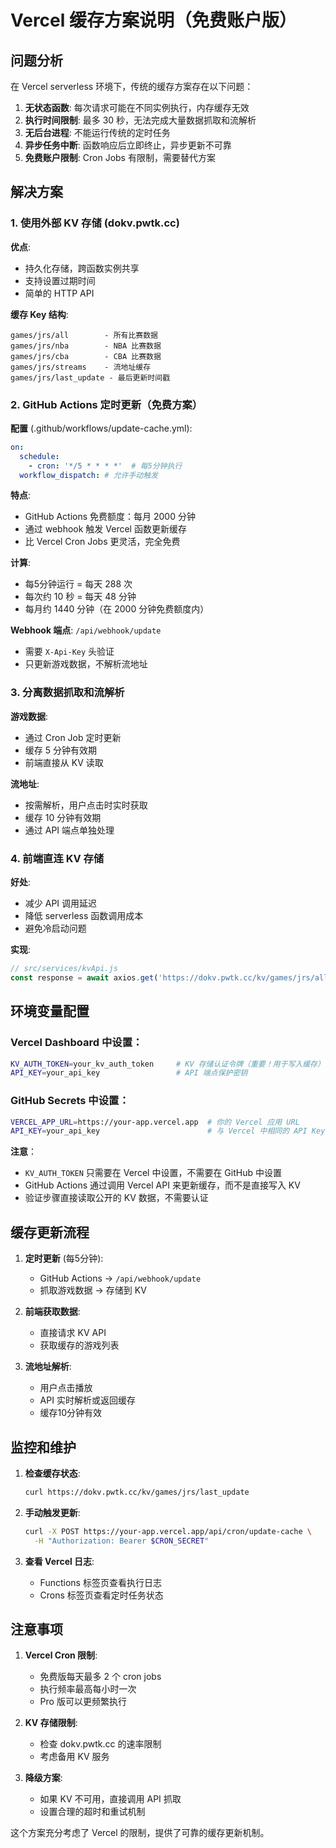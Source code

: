 # Vercel 缓存方案说明（免费账户版）

## 问题分析

在 Vercel serverless 环境下，传统的缓存方案存在以下问题：

1. **无状态函数**: 每次请求可能在不同实例执行，内存缓存无效
2. **执行时间限制**: 最多 30 秒，无法完成大量数据抓取和流解析
3. **无后台进程**: 不能运行传统的定时任务
4. **异步任务中断**: 函数响应后立即终止，异步更新不可靠
5. **免费账户限制**: Cron Jobs 有限制，需要替代方案

## 解决方案

### 1. 使用外部 KV 存储 (dokv.pwtk.cc)

**优点**:
- 持久化存储，跨函数实例共享
- 支持设置过期时间
- 简单的 HTTP API

**缓存 Key 结构**:
```
games/jrs/all        - 所有比赛数据
games/jrs/nba        - NBA 比赛数据
games/jrs/cba        - CBA 比赛数据
games/jrs/streams    - 流地址缓存
games/jrs/last_update - 最后更新时间戳
```

### 2. GitHub Actions 定时更新（免费方案）

**配置** (.github/workflows/update-cache.yml):
```yaml
on:
  schedule:
    - cron: '*/5 * * * *'  # 每5分钟执行
  workflow_dispatch: # 允许手动触发
```

**特点**:
- GitHub Actions 免费额度：每月 2000 分钟
- 通过 webhook 触发 Vercel 函数更新缓存
- 比 Vercel Cron Jobs 更灵活，完全免费

**计算**: 
- 每5分钟运行 = 每天 288 次
- 每次约 10 秒 = 每天 48 分钟
- 每月约 1440 分钟（在 2000 分钟免费额度内）

**Webhook 端点**: `/api/webhook/update`
- 需要 `X-Api-Key` 头验证
- 只更新游戏数据，不解析流地址

### 3. 分离数据抓取和流解析

**游戏数据**: 
- 通过 Cron Job 定时更新
- 缓存 5 分钟有效期
- 前端直接从 KV 读取

**流地址**:
- 按需解析，用户点击时实时获取
- 缓存 10 分钟有效期
- 通过 API 端点单独处理

### 4. 前端直连 KV 存储

**好处**:
- 减少 API 调用延迟
- 降低 serverless 函数调用成本
- 避免冷启动问题

**实现**:
```javascript
// src/services/kvApi.js
const response = await axios.get('https://dokv.pwtk.cc/kv/games/jrs/all');
```

## 环境变量配置

### Vercel Dashboard 中设置：

```bash
KV_AUTH_TOKEN=your_kv_auth_token     # KV 存储认证令牌（重要！用于写入缓存）
API_KEY=your_api_key                 # API 端点保护密钥
```

### GitHub Secrets 中设置：

```bash
VERCEL_APP_URL=https://your-app.vercel.app  # 你的 Vercel 应用 URL
API_KEY=your_api_key                        # 与 Vercel 中相同的 API Key
```

**注意**：
- `KV_AUTH_TOKEN` 只需要在 Vercel 中设置，不需要在 GitHub 中设置
- GitHub Actions 通过调用 Vercel API 来更新缓存，而不是直接写入 KV
- 验证步骤直接读取公开的 KV 数据，不需要认证

## 缓存更新流程

1. **定时更新** (每5分钟):
   - GitHub Actions → `/api/webhook/update`
   - 抓取游戏数据 → 存储到 KV

2. **前端获取数据**:
   - 直接请求 KV API
   - 获取缓存的游戏列表

3. **流地址解析**:
   - 用户点击播放
   - API 实时解析或返回缓存
   - 缓存10分钟有效

## 监控和维护

1. **检查缓存状态**:
   ```bash
   curl https://dokv.pwtk.cc/kv/games/jrs/last_update
   ```

2. **手动触发更新**:
   ```bash
   curl -X POST https://your-app.vercel.app/api/cron/update-cache \
     -H "Authorization: Bearer $CRON_SECRET"
   ```

3. **查看 Vercel 日志**:
   - Functions 标签页查看执行日志
   - Crons 标签页查看定时任务状态

## 注意事项

1. **Vercel Cron 限制**:
   - 免费版每天最多 2 个 cron jobs
   - 执行频率最高每小时一次
   - Pro 版可以更频繁执行

2. **KV 存储限制**:
   - 检查 dokv.pwtk.cc 的速率限制
   - 考虑备用 KV 服务

3. **降级方案**:
   - 如果 KV 不可用，直接调用 API 抓取
   - 设置合理的超时和重试机制

这个方案充分考虑了 Vercel 的限制，提供了可靠的缓存更新机制。